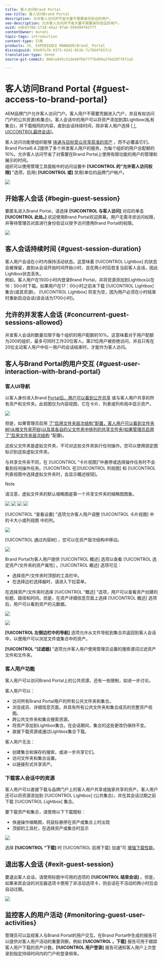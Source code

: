 ```yaml
---
title: 客人访问Brand Portal
seo-title: 客人访问Brand Portal
description: 允许客人访问并节省大量不需要身份验证的用户。
seo-description: 允许客人访问并节省大量不需要身份验证的用户。
uuid: edb4378d-1710-44a2-97a6-594d99f62fff
contentOwner: murati
topic-tags: introduction
content-type: 引用
products: SG_ EXPERIENCE MANAGER/Brand_ Portal
discoiquuid: b9e9fe7b-0373-42d1-851b-7c76b47657c2
translation-type: tm+mt
source-git-commit: 068ce845c51de48fb677f7bd09a2f6d20ff6f1a5

---
```



# 客人访问Brand Portal {#guest-access-to-brand-portal}

AEM品牌门户允许客人访问门户。客人用户不需要凭据进入门户，并且有权访问门户的公共资源(和集合)。客人会话中的用户可以将资产添加到其Lightbox(私有集合)，并下载相同的内容，直到会话持续时间，除非客人用户选择 [[！UICCONTROL最终会话]](#exit-guest-session)。

客人访问功能使组织能够 [快速与目标受众共享获准的资产](../using/brand-portal-sharing-folders.md#how-to-share-folders) ，而不必覆盖它们。Brand Portal6.4.2提供了多个并发客人用户的服务，为每个组织的用户总配额的10%。允许客人访问节省了对需要在Brand Portal上使用有限功能的用户的管理和展示的时间。\
组织可以使用管理工具面板中的访问设置中 **[!UICONTROL 的“允许客人访问权限]** ”选项，启用( **[!UICONTROL 或]** 禁用)单位的品牌门户帐户。

<!--
Comment Type: annotation
Last Modified By: mgulati
Last Modified Date: 2018-08-17T10:42:59.879-0400
Removed the first para: "AEM Assets Brand Portal allows public users to enter the portal anonymously and have restricted access to the allowed public resources as guests. Organization users with guest role need not seek access and authentication from administrators."
-->

![](assets/enable-guest-access.png)

## 开始客人会话 {#begin-guest-session}

要匿名进入Brand Portal，请选择 **[!UICONTROL 与客人访问]** 对应的单击 **[!UICONTROL 此处。]** 欢迎使用Brand Portal欢迎屏幕。用户无需寻求访问权限，并等待管理员对其进行身份验证以授予访问使用Brand Portal的权限。

![](assets/bp-login-screen.png)

## 客人会话持续时间 {#guest-session-duration}

客人用户会话在小时内保持活动状态。这意味着 [!UICONTROL Lightbox] 的状态会被保留，直到从会话开始时间开始小时，且在两小时后恢复当前客人会话，因此Lightbox状态丢失。\
例如，客人用户在1500小时内登录Brand Portal，并将资源添加到Lightbox以在16：50小时下载。如果用户在17：00小时之前未下载 [!UICONTROL Lightbox] 集合(或其资源)， [!UICONTROL Lightbox] 将变为空，因为用户必须在小时结束时重新启动会话(该会话为1700小时)。

## 允许的并发客人会话 {#concurrent-guest-sessions-allowed}

并发客人会话的数量仅限于每个组织的用户配额的10%。这意味着对于用户配额为200的组织，最多可同时工作20位客人。第21位用户被拒绝访问，并且只有在20位主动客人用户中任一用户的会话结束时，才能作为客人访问。

## 客人与Brand Portal的用户交互 {#guest-user-interaction-with-brand-portal}

### 客人UI导航

以客人身份进入Brand [Portal后，用户可以看到公开共享](../using/brand-portal-sharing-folders.md#sharefolders) 或与客人用户共享的所有资产和文件夹。此视图仅为内容视图，它在卡片、列表或列布局中显示资产。

![](assets/disabled-folder-hierarchy1.png)

但是，如果管理员启用 [了“启用文件夹层次结构”配置，客人用户可以看到文件夹树(从根文件夹开始)以及其各自的父文件夹中排列的共享文件夹(如果管理员启用了“启用文件夹层次结构](../using/brand-portal-general-configuration.md#main-pars-header-1621071021) ”配置)。

这些父文件夹是虚拟文件夹，不可对这些文件夹执行任何操作。您可以使用锁定图标识别这些虚拟文件夹。

与共享文件夹不同，在 [!UICONTROL “卡片视图]”中悬停或选择操作任务时不会看到任何操作任务。[!UICONTROL 在][!UICONTROL 列视图] 和 [!UICONTROL 列表视图中选择虚拟文件夹时，会显示概述按钮]。

>[!NOTE]
>
>请注意，虚拟文件夹的默认缩略图是第一个共享文件夹的缩略图图象。

![](assets/enabled-hierarchy1.png) ![](assets/hierarchy1-nonadmin.png) ![](assets/hierarchy-nonadmin.png) ![](assets/hierarchy2-nonadmin.png)

[!UICONTROL “查看设置] ”选项允许客人用户调整 [!UICONTROL 卡片视图] 中的卡大小或列视图 中的列。

![](assets/nav-guest-user.png)

[!UICONTROL 通过内容树] ，您可以在资产层次结构中移动。

![](assets/guest-login-ui.png)

Brand Portal为客人用户提供 [!UICONTROL 概述] 选项以查看 [!UICONTROL 选定资产/文件夹的资产属性] 。[!UICONTROL 概述] 选项可见：

* 选择资产/文件夹时顶部的工具栏中。
* 在选择边栏选择器时，请进入下拉菜单。

在选择资产/文件夹时选择 [!UICONTROL “概述] ”选项，用户可以查看资产创建的标题、路径和时间。但是，在资产详细信息页面上选择 [!UICONTROL 概述] 选项后，用户可以看到资产的元数据。

![](assets/overview-option-1.png)

![](assets/overview-rail-selector-1.png)

**[!UICONTROL 左侧边栏中的导航]** 选项允许从文件导航到集合并返回到客人会话中，以便用户可以浏览文件或集合中的资产。

**[!UICONTROL “过滤器]** ”选项允许客人用户使用管理员设置的搜索谓词过滤资产文件和文件夹。

### 客人用户功能

客人用户可以访问Brand Portal上的公共资源，还有一些限制，如进一步讨论。

客人用户可以：

* 访问所有Brand Portal用户的所有公共文件夹和集合。
* 浏览成员、详细信息页面，并具有所有公共文件夹和集合成员的完整资产视图。
* 跨公共文件夹和集合搜索资源。
* 将资产添加到Lightbox集合。在会话期间，集合的这些更改仍保持不变。
* 直接下载资源或通过Lightbox集合下载。

客人用户无法：

* 创建集合和保存的搜索，或进一步共享它们。
* 访问文件夹和集合设置。
* 以链接形式共享资产。

### 下载客人会话中的资源

客人用户可以直接下载与品牌门户上的客人用户共享或独家共享的资产。客人用户还可以将资源添加到 [!UICONTROL Lightbox] (公共集合)，并在其会话过期之前下载 [!UICONTROL Lightbox] 集合。

要下载资产和集合，请使用以下下载图标：

* 快速操作缩略图，将鼠标悬停在资产或集合上时出现
* 顶部的工具栏，在选择资产或集合时显示

![](assets/download-on-guest.png)

选择 **[!UICONTROL “下载]** 时 [!UICONTROL 启用下载] 加速”可 [增强下载性能](../using/accelerated-download.md)。

## 退出客人会话 {#exit-guest-session}

要退出客人会话，请使用标题中可用的选项的 **[!UICONTROL 结束会话]** 。但是，如果来宾会话的浏览器选项卡使用了非活动选项卡，则会话在不活动的两小时后会自动过期。

![](assets/end-guest-session.png)

## 监控客人的用户活动 {#monitoring-guest-user-activities}

管理员可以监视客人与Brand Portal的用户交互。在Brand Portal中生成的报告可以提供对客人用户活动的重要洞察。例如 **[!UICONTROL ，下载]** 报告可用于跟踪客人用户下载的资产计数。**[!UICONTROL 用户登录]** 报告可通知客人用户上次登录到指定持续时间内的门户和登录频率。
